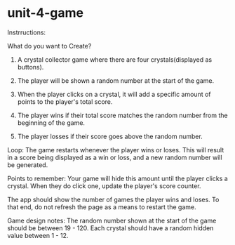 # unit-4-game

Instrructions:

What do you want to Create?
1. A crystal collector game where there are four crystals(displayed as buttons).

2. The player will be shown a random number at the start of the game. 

3. When the player clicks on a crystal, it will add a specific amount of points to the player's total score.

4. The player wins if their total score matches the random number from the beginning of the game.

5. The player losses if their score goes above the random number.

Loop:
The game restarts whenever the player wins or loses.
This will result in a score being displayed as a win or loss, and a new random number will be generated.


Points to remember:
Your game will hide this amount until the player clicks a crystal.
When they do click one, update the player's score counter.


The app should show the number of games the player wins and loses. To that end, do not refresh the page as a means to restart the game.


Game design notes:
The random number shown at the start of the game should be between 19 - 120.
Each crystal should have a random hidden value between 1 - 12.